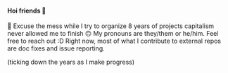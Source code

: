 #### Hoi friends 💙
:construction: Excuse the mess while I try to organize 8 years of projects capitalism never allowed me to finish 🙃 My pronouns are they/them or he/him. Feel free to reach out :D Right now, most of what I contribute to external repos are doc fixes and issue reporting.

(ticking down the years as I make progress)

